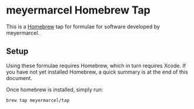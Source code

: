 meyermarcel Homebrew Tap
========================

This is a [Homebrew](https://brew.sh) tap for formulae for software developed by meyermarcel.


Setup
-----

Using these formulae requires Homebrew, which in turn requires Xcode. If you
have not yet installed Homebrew, a quick summary is at the end of this
document.

Once homebrew is installed, simply run:

    brew tap meyermarcel/tap

